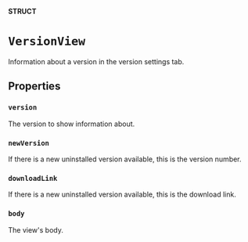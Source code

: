 **STRUCT**

# `VersionView`

Information about a version in the version settings tab.

## Properties
### `version`

The version to show information about.

### `newVersion`

If there is a new uninstalled version available, this is the version number.

### `downloadLink`

If there is a new uninstalled version available, this is the download link.

### `body`

The view's body.
